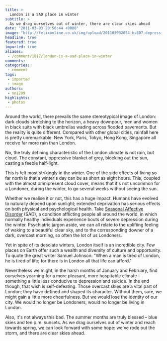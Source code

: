 ```yaml
---
title: >
  London is a SAD place in winter
subtitle: >
  As we drag ourselves out of winter, there are clear skies ahead
date: "2011-03-03 20:56:44 +0000"
image: "http://felixonline.co.uk/img/upload/201103032054-ks607-depressi.jpg"
headline: true
featured: true
imported: true
aliases:
 - /comment/1017/london-is-a-sad-place-in-winter
comments:
categories:
 - comment
tags:
 - imported
 - image
authors:
 - nn1209
highlights:
 - photos
---
```


Around the world, there prevails the same stereotypical image of London: dark clouds stretching to the horizon, a heavy downpour, men and women in black suits with black umbrellas wading across flooded pavements. But the reality is quite different. Compared with other global cities, rainfall here is pretty unremarkable. New York, Paris, Tokyo, Hong Kong, Singapore all receive far more rain than London.

No, the truly defining characteristic of the London climate is not rain, but cloud. The constant, oppressive blanket of grey, blocking out the sun, casting a feeble half-light.

This is felt most strikingly in the winter. One of the side effects of living so far north is that a winter's day can be as short as eight hours. This, coupled with the almost omnipresent cloud cover, means that it's not uncommon for a Londoner, during the winter, to go several weeks without seeing the sun.

Whether we realise it or not, this has a huge impact. Humans have evolved to naturally depend upon sunlight; extended deprivation has serious effects on both physical and psychological health. Take [Seasonal Affective Disorder](http://en.wikipedia.org/wiki/Seasonal_affective_disorder) (SAD), a condition afflicting people all around the world, in which normally healthy individuals experience bouts of severe depression during the winter. Psychiatric jargon aside, we can all relate to the uplifting feeling of waking to a beautiful clear sky, and to the corresponding downer of a dark, overcast morning, so often the lot of us Londoners.

Yet in spite of its desolate winters, London itself is an incredible city. Few places on Earth offer such a wealth and diversity of culture and opportunity. To quote the great writer Samuel Johnson: "When a man is tired of London, he is tired of life; for there is in London all that life can afford."

Nevertheless we might, in the harsh months of January and February, find ourselves yearning for a more pleasant, more hospitable climate – something a little less conducive to depression and suicide. In the end though, that wish is self-defeating. Those overcast skies are a vital part of London; they have defined and shaped its character. Without them, sure, we might gain a little more cheerfulness. But we would lose the identity of our city. We would no longer be Londoners, would no longer be living in London.

Also, it's not always this bad. The summer months are truly blessed – blue skies and ten p.m. sunsets. As we drag ourselves out of winter and reach towards spring, we can look forward with some hope: we've rode out the storm, and there are clear skies ahead.
